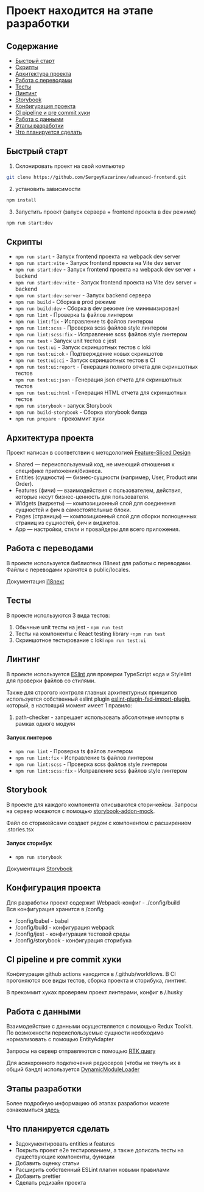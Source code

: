 # Проект находится на этапе разработки

## Содержание

- [Быстрый старт](#start)
- [Скрипты](#scripts)
- [Архитектура проекта](#fsd)
- [Работа с переводами](#translate)
- [Тесты](#tests)
- [Линтинг](#linting)
- [Storybook](#storybook)
- [Конфигурация проекта](#config)
- [CI pipeline и pre commit хуки](#ci)
- [Работа с данными](#server)
- [Этапы разработки](#development)
- [Что планируется сделать](#next)


## <a id="start" ></a>Быстрый старт


1. Склонировать проект на свой компьютер

```bash
git clone https://github.com/SergeyKazarinov/advanced-frontend.git
```

2. установить зависимости

```bash
npm install
```

3. Запустить проект (запуск сервера + frontend проекта в dev режиме)

```bash
npm run start:dev
```

## <a id="scripts" ></a>Скрипты

- `npm run start` - Запуск frontend проекта на webpack dev server
- `npm run start:vite` - Запуск frontend проекта на Vite dev server
- `npm run start:dev` - Запуск frontend проекта на webpack dev server + backend
- `npm run start:dev:vite` - Запуск frontend проекта на Vite dev server + backend
- `npm run start:dev:server` - Запуск backend сервера
- `npm run build` - Сборка в prod режиме
- `npm run build:dev` - Сборка в dev режиме (не минимизирован)
- `npm run lint` - Проверка ts файлов линтером
- `npm run lint:fix` - Исправление ts файлов линтером
- `npm run lint:scss` - Проверка scss файлов style линтером
- `npm run lint:scss:fix` - Исправление scss файлов style линтером
- `npm run test` - Запуск unit тестов с jest
- `npm run test:ui` - Запуск скриншотных тестов с loki
- `npm run test:ui:ok` - Подтверждение новых скриншотов
- `npm run test:ui:ci` - Запуск скриншотных тестов в CI
- `npm run test:ui:report` - Генерация полного отчета для скриншотных тестов
- `npm run test:ui:json` - Генерация json отчета для скриншотных тестов
- `npm run test:ui:html` - Генерация HTML отчета для скриншотных тестов
- `npm run storybook` - запуск Storybook
- `npm run build-storybook` - Сборка storybook билда
- `npm run prepare` - прекоммит хуки

## <a id="fsd" ></a>Архитектура проекта

Проект написан в соответствии с методологией [Feature-Sliced Design](https://feature-sliced.design/)  
- Shared — переиспользуемый код, не имеющий отношения к специфике приложения/бизнеса.  
- Entities (сущности) — бизнес-сущности (например, User, Product или Order).  
- Features (фичи) — взаимодействия с пользователем, действия, которые несут бизнес-ценность для пользователя.  
- Widgets (виджеты) — композиционный слой для соединения сущностей и фич в самостоятельные блоки.  
- Pages (страницы) — композиционный слой для сборки полноценных страниц из сущностей, фич и виджетов.  
- App — настройки, стили и провайдеры для всего приложения.  

## <a id="translate" ></a>Работа с переводами

В проекте используется библиотека i18next для работы с переводами.
Файлы с переводами хранятся в public/locales.

Документация [i18next](https://react.i18next.com/)


## <a id="tests" ></a>Тесты

В проекте используются 3 вида тестов:
1) Обычные unit тесты на jest - `npm run test`
2) Тесты на компоненты с React testing library -`npm run test`
3) Скриншотное тестирование с loki `npm run test:ui`

## <a id="linting" ></a>Линтинг

В проекте используется [ESlint](https://eslint.org/) для проверки TypeScript кода и Stylelint для проверки файлов со стилями.

Также для строгого контроля главных архитектурных принципов
используется собственный eslint plugin [eslint-plugin-fsd-import-plugin](https://www.npmjs.com/package/eslint-plugin-fsd-import-plugin),
который, в настоящий момент имеет 1 правило:
1) path-checker - запрещает использовать абсолютные импорты в рамках одного модуля

#### Запуск линтеров
- `npm run lint` - Проверка ts файлов линтером
- `npm run lint:fix` - Исправление ts файлов линтером
- `npm run lint:scss` - Проверка scss файлов style линтером
- `npm run lint:scss:fix` - Исправление scss файлов style линтером

## <a id="storybook" ></a>Storybook

В проекте для каждого компонента описываются стори-кейсы.
Запросы на сервер мокаются с помощью [storybook-addon-mock](https://storybook-addon-mock.netlify.app/?path=/docs/docs-introduction--docs).

Файл со сторикейсами создает рядом с компонентом с расширением .stories.tsx

#### Запуск сторибук
- `npm run storybook`

Документация [Storybook](https://storybook.js.org/)

## <a id="config" ></a>Конфигурация проекта

Для разработки проект содержит Webpack-конфиг - ./config/build  
Вся конфигурация хранится в /config
- /config/babel - babel
- /config/build - конфигурация webpack
- /config/jest - конфигурация тестовой среды
- /config/storybook - конфигурация сторибука

## <a id="ci" ></a>CI pipeline и pre commit хуки

Конфигурация github actions находится в /.github/workflows.
В CI прогоняются все виды тестов, сборка проекта и сторибука, линтинг.

В прекоммит хуках проверяем проект линтерами, конфиг в /.husky

## <a id="server" ></a>Работа с данными

Взаимодействие с данными осуществляется с помощью Redux Toolkit.
По возможности переиспользуемые сущности необходимо нормализовать с помощью EntityAdapter

Запросы на сервер отправляются с помощью [RTK query](/src/shared/api/rtkApi.ts)

Для асинхронного подключения редюсеров (чтобы не тянуть их в общий бандл) используется
[DynamicModuleLoader](/src/shared/lib/ui/DynamicModuleLoader/DynamicModuleLoader.tsx)

## <a id="development" ></a>Этапы разработки

Более подробную информацию об этапах разработки можете ознакомиться [здесь](/docs/development.md)

## <a id="next" ></a> Что планируется сделать
- Задокументировать entities и features
- Покрыть проект e2e тестированием, а также дописать тесты на существующие компоненты, функции
- Добавить оценку статьи
- Расширить собственный ESLint плагин новыми правилами
- Добавить prettier
- Сделать редизайн проекта
